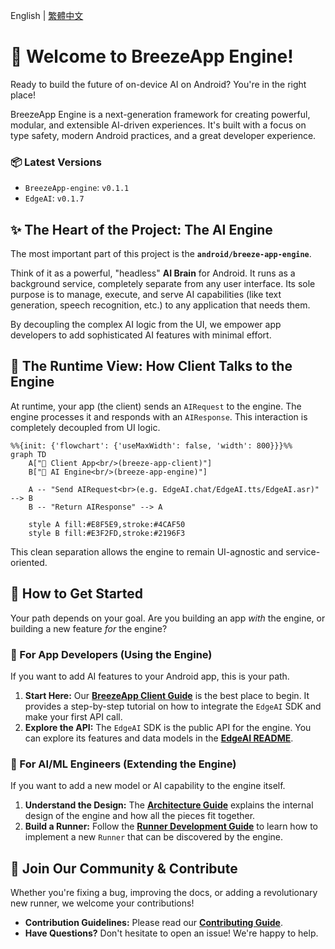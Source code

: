 English | [繁體中文](./docs/i18n/README_zh.md)

# 🤖 Welcome to BreezeApp Engine!

Ready to build the future of on-device AI on Android? You're in the right place!

BreezeApp Engine is a next-generation framework for creating powerful, modular, and extensible AI-driven experiences. It's built with a focus on type safety, modern Android practices, and a great developer experience.

### 📦 Latest Versions

- `BreezeApp-engine`: `v0.1.1`
- `EdgeAI`: `v0.1.7`

## ✨ The Heart of the Project: The AI Engine

The most important part of this project is the **`android/breeze-app-engine`**.

Think of it as a powerful, "headless" **AI Brain** for Android. It runs as a background service, completely separate from any user interface. Its sole purpose is to manage, execute, and serve AI capabilities (like text generation, speech recognition, etc.) to any application that needs them.

By decoupling the complex AI logic from the UI, we empower app developers to add sophisticated AI features with minimal effort.

## 🔎 The Runtime View: How Client Talks to the Engine

At runtime, your app (the client) sends an `AIRequest` to the engine. The engine processes it and responds with an `AIResponse`. This interaction is completely decoupled from UI logic.

```mermaid
%%{init: {'flowchart': {'useMaxWidth': false, 'width': 800}}}%%
graph TD
    A["📱 Client App<br/>(breeze-app-client)"]
    B["🧠 AI Engine<br/>(breeze-app-engine)"]

    A -- "Send AIRequest<br>(e.g. EdgeAI.chat/EdgeAI.tts/EdgeAI.asr)" --> B
    B -- "Return AIResponse" --> A

    style A fill:#E8F5E9,stroke:#4CAF50
    style B fill:#E3F2FD,stroke:#2196F3
```

This clean separation allows the engine to remain UI-agnostic and service-oriented.

## 🚀 How to Get Started

Your path depends on your goal. Are you building an app *with* the engine, or building a new feature *for* the engine?

### 📱 For App Developers (Using the Engine)

If you want to add AI features to your Android app, this is your path.

1.  **Start Here:** Our **[BreezeApp Client Guide](https://github.com/mtkresearch/BreezeApp-client/blob/174b3717575664dd8b08f195cbfad9aad5c300f1/README.md)** is the best place to begin. It provides a step-by-step tutorial on how to integrate the `EdgeAI` SDK and make your first API call.
2.  **Explore the API:** The `EdgeAI` SDK is the public API for the engine. You can explore its features and data models in the **[EdgeAI README](./android/EdgeAI/README.md)**.

### 🧠 For AI/ML Engineers (Extending the Engine)

If you want to add a new model or AI capability to the engine itself.

1.  **Understand the Design:** The **[Architecture Guide](./docs/ARCHITECTURE.md)** explains the internal design of the engine and how all the pieces fit together.
2.  **Build a Runner:** Follow the **[Runner Development Guide](./docs/RUNNER_DEVELOPMENT.md)** to learn how to implement a new `Runner` that can be discovered by the engine.

## 🤝 Join Our Community & Contribute

Whether you're fixing a bug, improving the docs, or adding a revolutionary new runner, we welcome your contributions!

* **Contribution Guidelines:** Please read our **[Contributing Guide](./docs/CONTRIBUTING.md)**.
* **Have Questions?** Don't hesitate to open an issue! We're happy to help.